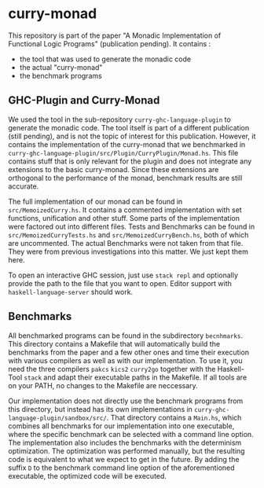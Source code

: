 # curry-monad

This repository is part of the paper "A Monadic Implementation of Functional Logic Programs" (publication pending).
It contains :
- the tool that was used to generate the monadic code
- the actual "curry-monad"
- the benchmark programs

## GHC-Plugin and Curry-Monad

We used the tool in the sub-repository `curry-ghc-language-plugin` to generate the monadic code.
The tool itself is part of a different publication (still pending), and is not the topic of interest for this publication.
However, it contains the implementation of the curry-monad that we benchmarked in
`curry-ghc-language-plugin/src/Plugin/CurryPlugin/Monad.hs`.
This file contains stuff that is only relevant for the plugin and does not integrate any extensions to the basic curry-monad.
Since these extensions are orthogonal to the performance of the monad, benchmark results are still accurate.

The full implementation of our monad can be found in `src/MemoizedCurry.hs`.
It contains a commented implementation with set functions, unification and other stuff.
Some parts of the implementation were factored out into different files.
Tests and Benchmarks can be found in `src/MemoizedCurryTests.hs` and `src/MemoizedCurryBench.hs`, both of which are uncommented.
The actual Benchmarks were not taken from that file.
They were from previous investigations into this matter.
We just kept them here.

To open an interactive GHC session, just use `stack repl` and optionally provide the path to the file that you want to open.
Editor support with `haskell-language-server` should work.

## Benchmarks

All benchmarked programs can be found in the subdirectory `becnhmarks`.
This directory contains a Makefile that will automatically build the benchmarks from the paper and a few other ones and time their execution with various compilers as well as with our implementation.
To use it, you need the three compilers `pakcs` `kics2` `curry2go` together with the Haskell-Tool `stack` and adapt their executable paths in the Makefile.
If all tools are on your PATH, no changes to the Makefile are neccessary.

Our implementation does not directly use the benchmark programs from this directory, but instead has its own implementations in `curry-ghc-language-plugin/sandbox/src/`.
That directory contains a `Main.hs`, which combines all benchmarks for our implementation into one executable, where the specific benchmark can be selected with a command line option.
The implementation also includes the benchmarks with the determinism optimization.
The optimization was performed manually, but the resulting code is equivalent to what we expect to get in the future.
By adding the suffix `D` to the benchmark command line option of the aforementioned executable, the optimized code will be executed.
